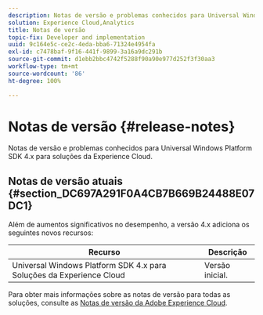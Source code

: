 ```yaml
---
description: Notas de versão e problemas conhecidos para Universal Windows Platform SDK 4.x para soluções da Experience Cloud.
solution: Experience Cloud,Analytics
title: Notas de versão
topic-fix: Developer and implementation
uuid: 9c164e5c-ce2c-4eda-bba6-71324e4954fa
exl-id: c7478baf-9f16-441f-9899-3a16a9dc291b
source-git-commit: d1ebb2bbc4742f5288f90a90e977d252f3f30aa3
workflow-type: tm+mt
source-wordcount: '86'
ht-degree: 100%

---
```


# Notas de versão {#release-notes}

Notas de versão e problemas conhecidos para Universal Windows Platform SDK 4.x para soluções da Experience Cloud.

## Notas de versão atuais {#section_DC697A291F0A4CB7B669B24488E07DC1}

Além de aumentos significativos no desempenho, a versão 4.x adiciona os seguintes novos recursos:

| Recurso | Descrição |
|--- |--- |
| Universal Windows Platform SDK 4.x para Soluções da Experience Cloud | Versão inicial. |

Para obter mais informações sobre as notas de versão para todas as soluções, consulte as [Notas de versão da Adobe Experience Cloud](https://experienceleague.adobe.com/docs/release-notes/experience-cloud/current.html?lang=pt-BR).
